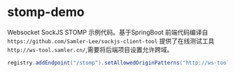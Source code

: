 # stomp-demo
Websocket  SockJS STOMP 示例代码。基于SpringBoot
前端代码编译自` https://github.com/Samler-Lee/sockjs-client-tool `
提供了在线测试工具`http://ws-tool.samler.cn/`,需要将后端项目设置允许跨域。
```java  
registry.addEndpoint("/stomp").setAllowedOriginPatterns("http://ws-tool.samler.cn/").withSockJS();
```
